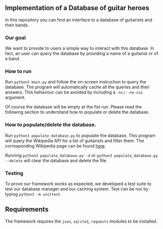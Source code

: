 ## Implementation of a Database of guitar heroes

In this repository you can find an interface to a database of guitarists and their bands. 

### Our goal

We want to provide to users a simple way to interact with this database. In fact, an user can query the database by providing a name of a guitarist or of a band.

### How to run

Run ```python3 main.py``` and follow the on-screen instruction to query the database. The program will automatically cache all the queries and their answers. This behaviour can be avoided by including a ```-nc/--no-csv``` argument.

Of course the database will be empty at the fist run. Please read the following section to understand how to populate or delete the database.

### How to populate/delete the database.

Run ```python3 populate_database.py``` to populate the database. This program will query the Wikipedia API for a list of guitarists and filter them. The corresponding Wikipedia page can be found [here](https://en.wikipedia.org/wiki/List_of_guitarists).

Running ```python3 populate_database.py -d``` or ```python3 populate_database.py --delete``` will clear the database and delete the file.

### Testing
To prove our framework works as expected, we developed a test suite to test our database manager and our caching system. Test can be run by typing ```python3 -m unittest```

## Requirements
The framework requires the ```json```, ```sqlite3```, ```requests``` modules to be installed.
